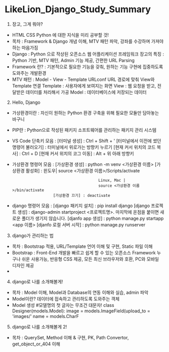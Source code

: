 # LikeLion_Django_Study_Summary

1. 장고, 그게 뭐야?
 - HTML CSS Python 에 대한 지식을 미리 공부할 것!
 - 목차 : Framework & Django 개념 이해, MTV 패턴 파악, 강좌를 수강하며 가져야 하는 마음가짐
 - Django : Python 으로 작상된 오픈소스 웹 어플리케이션 프레임워크
   장고의 특징 : Python 기반, MTV 패턴, Admin 기능 제공, 간편한 URL Parsing
 - Framework 란? : 기본적으로 필요한 기능을 갖춰, 원하는 기능 구현에 집중하도록 도와주는 개발환경
 - MTV 패턴 : Model - View - Template
              URLconf URL 경로에 맞춰 View와 Template 연결
              Template : 사용자에게 보여지는 화면
              View : 웹 요청을 받고, 전달받은 데이터를 처리해서 가공
              Model : 데이터베이스에 저장되는 데이터
              

2. Hello, Django
 - 가상환경이란 : 자신이 원하는 Python 환경 구축을 위해 필요한 모듈만 담아놓는 바구니
 - PIP란 : Python으로 작성된 패키지 소프트웨어를 관리하는 패키지 관리 시스템
 - VS Code 단축키 모음 : [터미널 생성] : Ctrl + Shift + '
                         [터미널에서 이전에 썼던 명령어 불러오기] : 터미널에서 위로가는 방향키 누르기
                         [현재 커서 위치의 코드 복사] : Ctrl + D
                         [현재 커서 위치의 코그 이동] : Alt + 위 아래 방향키
 - 가상환경 명령어 모음 : [가상환경 생성] : python -m venv <가상환경 이름>
                         [가상환경 활성화] : 윈도우|
                                             source <가상환경 이름>/Scripts/activate
                                             
                                             Linux, Mac |
                                             source <가상환경 이름>/bin/activate
                         [가상환경 끄기] : deactivate
                         
 - django 명령어 모음 : [django 패키지 설치] : pip install django
                        [django 프로젝트 생성] : django-admin startproject <프로젝트명>.
                                                마지막에 온점을 붙이면 새로운 폴더가 생기지 않습니다.
                        [djanfo app 생성] : python manage.py startapp <app 이름>
                        [djanfo 로컬 서버 시작] : python manage.py runserver
                        
                                 
3. django가 관리하는 법
 - 목차 : Bootstrap 적용, URL/Template 언어 이해 및 구현, Static 파일 이해
 - Bootstrap : Front-End 개발을 빠르고 쉽게 할 수 있는 오픈소스 Framework
               누구나 쉬운 사용가능, 반응형 CSS 제공, 모든 최신 브라우저와 호환, PC와 모바일 디자인 제공
 - 
 
 
 
4. django로 나를 소개해볼게!
 - 목차 : Model 이해, Model과 Database의 연동 이해와 실습, admin 파악
 - Model이란? 데이터에 접속하고 관리하도록 도와주는 객체
 - Model 생성 #모델명의 첫 글자는 무조건 대문자!
              class Designer(models.Model):
               image = models.ImageField(upload_to = 'images/'
               name = models.CharF
               
               
               
5. django로 나를 소개해볼게 2!
 - 목차 : QuerySet, Method 이해 & 구현, PK, Path Convertor, get_object_or_404 이해
